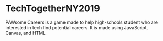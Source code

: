 # TechTogetherNY2019

PAWsome Careers is a game made to help high-schools student who are interested in tech find potential careers. It is made using JavaScript, Canvas, and HTML.
